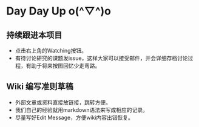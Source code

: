 # Day Day Up o(^▽^)o

## 持续跟进本项目
- 点击右上角的Watching按钮。
- 有待讨论研究的课题发issue，这样大家可以接受邮件，并会详细存档讨论过程，有助于将来按图回忆少走弯路。

## Wiki 编写准则草稿
- 外部文章或资料直接放链接，跳转方便。
- 我们自己的经验就用markdown语法来写成相应的记录。
- 尽量写好Edit Message，方便wiki内容出错恢复。

